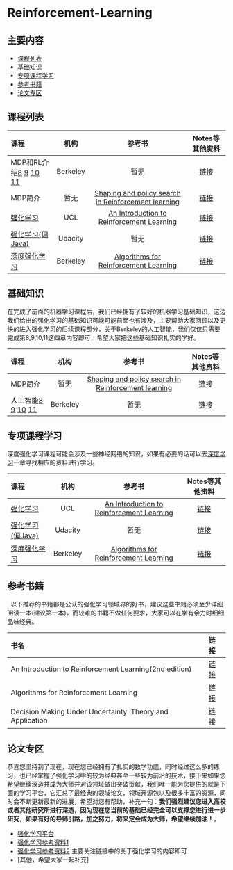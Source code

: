 # Reinforcement-Learning

## 主要内容
   
- [课程列表](#curriculum)
- [基础知识](#basic_knowledge)
- [专项课程学习](#special_course_learning)
- [参考书籍](#reference_booklists)
- [论文专区](#papers_reading)

## <h2 id="curriculum">课程列表</h2>

课程 | 机构 | 参考书 | Notes等其他资料
:-- | :--: | :--: | :--:
MDP和RL介绍[8](https://www.youtube.com/watch?v=i0o-ui1N35U) [9](https://www.youtube.com/watch?v=Csiiv6WGzKM) [10](https://www.youtube.com/watch?v=ifma8G7LegE) [11](https://www.youtube.com/watch?v=Si1_YTw960c) | Berkeley | 暂无 | [链接](http://ai.berkeley.edu/course_schedule.html)
MDP简介 | 暂无 | [Shaping and policy search in Reinforcement learning](http://101.96.10.63/rll.berkeley.edu/deeprlcourse/docs/ng-thesis.pdf) | [链接](http://101.96.10.63/rll.berkeley.edu/deeprlcourse/docs/ng-thesis.pdf)
[强化学习](https://www.youtube.com/watch?v=2pWv7GOvuf0)| UCL | [An Introduction to Reinforcement Learning](http://webdocs.cs.ualberta.ca/∼sutton/book/the-book.html) | [链接](http://www0.cs.ucl.ac.uk/staff/d.silver/web/Teaching.html)
[强化学习(偏Java)](https://classroom.udacity.com/courses/ud820/lessons/684808907/concepts/6512308530923) | Udacity | 暂无 | [链接](https://cn.udacity.com/course/reinforcement-learning--ud600)
[深度强化学习](http://rll.berkeley.edu/deeprlcourse/) | Berkeley | [Algorithms for Reinforcement Learning](https://sites.ualberta.ca/~szepesva/RLBook.html) | [链接](http://rll.berkeley.edu/deeprlcourse/)

## <h2 id="basic_knowledge">基础知识</h2>
在完成了前面的机器学习课程后，我们已经拥有了较好的机器学习基础知识，这边我们给出的强化学习的基础知识可能可能前面也有涉及，主要帮助大家回顾以及更快的进入强化学习的后续课程部分，关于Berkeley的人工智能，我们仅仅只需要完成第8,9,10,11这四章内容即可，希望大家把这些基础知识扎实的学好。

课程 | 机构 | 参考书 | Notes等其他资料
:-- | :--: | :--: | :--:
MDP简介 | 暂无 | [Shaping and policy search in Reinforcement learning](http://101.96.10.63/rll.berkeley.edu/deeprlcourse/docs/ng-thesis.pdf) | [链接](http://101.96.10.63/rll.berkeley.edu/deeprlcourse/docs/ng-thesis.pdf)
人工智能[8](https://www.youtube.com/watch?v=i0o-ui1N35U) [9](https://www.youtube.com/watch?v=Csiiv6WGzKM) [10](https://www.youtube.com/watch?v=ifma8G7LegE) [11](https://www.youtube.com/watch?v=Si1_YTw960c) | Berkeley | 暂无 | [链接](http://ai.berkeley.edu/course_schedule.html)

## <h2 id="special_course_learning">专项课程学习</h2>
深度强化学习课程可能会涉及一些神经网络的知识，如果有必要的话可以去[深度学习](https://github.com/dayeren/Deep-Learning)一章寻找相应的资料进行学习。

课程 | 机构 | 参考书 | Notes等其他资料 
:-- | :--: | :--: | :--: 
[强化学习](https://www.youtube.com/watch?v=2pWv7GOvuf0)| UCL | [An Introduction to Reinforcement Learning](http://webdocs.cs.ualberta.ca/∼sutton/book/the-book.html) | [链接](http://www0.cs.ucl.ac.uk/staff/d.silver/web/Teaching.html)
[强化学习(偏Java)](https://classroom.udacity.com/courses/ud820/lessons/684808907/concepts/6512308530923) | Udacity | 暂无 | [链接](https://cn.udacity.com/course/reinforcement-learning--ud600)
[深度强化学习](http://rll.berkeley.edu/deeprlcourse/) | Berkeley | [Algorithms for Reinforcement Learning](https://sites.ualberta.ca/~szepesva/RLBook.html) | [链接](http://rll.berkeley.edu/deeprlcourse/)

## <h2 id="reference_booklists">参考书籍</h2>
   以下推荐的书籍都是公认的强化学习领域界的好书，建议这些书籍必须至少详细阅读一本(建议第一本)，而较难的书籍不做任何要求，大家可以在学有余力时细细品味经典。

书名 | 链接
:-- |:-- 
An Introduction to Reinforcement Learning(2nd edition) | [链接](http://files.meetup.com/20345340/Sutton2016_bookdraft2016sep.pdf) 
Algorithms for Reinforcement Learning| [链接](https://sites.ualberta.ca/~szepesva/RLBook.html)
Decision Making Under Uncertainty: Theory and Application| [链接](https://www.amazon.com/Decision-Making-Under-Uncertainty-Application/dp/0262029251/ref=sr_1_1?ie=UTF8&qid=1441126550&sr=8-1&keywords=kochenderfer&pebp=1441126551594&perid=1Y6RG2EGRD26659CJHH9)

## <h2 id="papers_reading">论文专区</h2>
  恭喜您坚持到了现在，现在您已经拥有了扎实的数学功底，同时经过这么多的练习，也已经掌握了强化学习中的较为经典甚至一些较为前沿的技术，接下来如果您希望继续深造并成为大师并对该领域做出突破贡献，我们唯一能为您提供的就是下面的学习平台，它汇总了最经典的领域论文，领域开源包以及很多丰富的资源，同时会不断更新最新的进展，希望对您有帮助，补充一句：**我们强烈建议您进入高校或者其他研究所进行深造，因为现在您当前的基础已经完全可以支撑您进行进一步研究，如果有好的导师引路，加之努力，将来定会成为大师，希望继续加油！**。

- [强化学习平台](https://github.com/aikorea/awesome-rl#lectures)
- [强化学习参考资料1](https://handong1587.github.io/deep_learning/2015/10/09/reinforcement-learning.html)
- [强化学习参考资料2](https://github.com/memo/ai-resources) 主要关注链接中的关于强化学习的内容即可
- [其他，希望大家一起补充]



